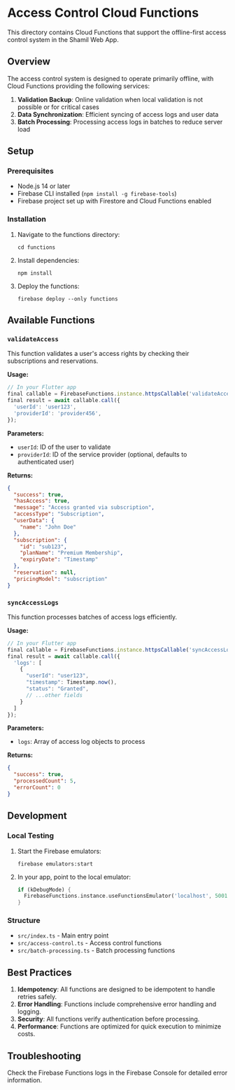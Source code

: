# Access Control Cloud Functions

This directory contains Cloud Functions that support the offline-first access control system in the Shamil Web App.

## Overview

The access control system is designed to operate primarily offline, with Cloud Functions providing the following services:

1. **Validation Backup**: Online validation when local validation is not possible or for critical cases
2. **Data Synchronization**: Efficient syncing of access logs and user data
3. **Batch Processing**: Processing access logs in batches to reduce server load

## Setup

### Prerequisites

- Node.js 14 or later
- Firebase CLI installed (`npm install -g firebase-tools`)
- Firebase project set up with Firestore and Cloud Functions enabled

### Installation

1. Navigate to the functions directory:
   ```
   cd functions
   ```

2. Install dependencies:
   ```
   npm install
   ```

3. Deploy the functions:
   ```
   firebase deploy --only functions
   ```

## Available Functions

### `validateAccess`

This function validates a user's access rights by checking their subscriptions and reservations.

**Usage:**
```javascript
// In your Flutter app
final callable = FirebaseFunctions.instance.httpsCallable('validateAccess');
final result = await callable.call({
  'userId': 'user123',
  'providerId': 'provider456',
});
```

**Parameters:**
- `userId`: ID of the user to validate
- `providerId`: ID of the service provider (optional, defaults to authenticated user)

**Returns:**
```json
{
  "success": true,
  "hasAccess": true,
  "message": "Access granted via subscription",
  "accessType": "Subscription",
  "userData": {
    "name": "John Doe"
  },
  "subscription": {
    "id": "sub123",
    "planName": "Premium Membership",
    "expiryDate": "Timestamp"
  },
  "reservation": null,
  "pricingModel": "subscription"
}
```

### `syncAccessLogs`

This function processes batches of access logs efficiently.

**Usage:**
```javascript
// In your Flutter app
final callable = FirebaseFunctions.instance.httpsCallable('syncAccessLogs');
final result = await callable.call({
  'logs': [
    {
      "userId": "user123",
      "timestamp": Timestamp.now(),
      "status": "Granted",
      // ...other fields
    }
  ]
});
```

**Parameters:**
- `logs`: Array of access log objects to process

**Returns:**
```json
{
  "success": true,
  "processedCount": 5,
  "errorCount": 0
}
```

## Development

### Local Testing

1. Start the Firebase emulators:
   ```
   firebase emulators:start
   ```

2. In your app, point to the local emulator:
   ```dart
   if (kDebugMode) {
     FirebaseFunctions.instance.useFunctionsEmulator('localhost', 5001);
   }
   ```

### Structure

- `src/index.ts` - Main entry point
- `src/access-control.ts` - Access control functions
- `src/batch-processing.ts` - Batch processing functions

## Best Practices

1. **Idempotency**: All functions are designed to be idempotent to handle retries safely.
2. **Error Handling**: Functions include comprehensive error handling and logging.
3. **Security**: All functions verify authentication before processing.
4. **Performance**: Functions are optimized for quick execution to minimize costs.

## Troubleshooting

Check the Firebase Functions logs in the Firebase Console for detailed error information. 